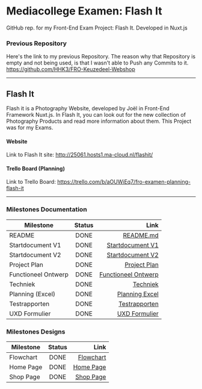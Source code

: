 # Mediacollege Examen: Flash It
GitHub rep. for my Front-End Exam Project: Flash It. Developed in Nuxt.js

### Previous Repository
Here's the link to my previous Repository. The reason why that Repository is empty and not being used, is that I wasn't able to Push any Commits to it.
https://github.com/HHK3/FRO-Keuzedeel-Webshop

---
## Flash It
Flash it is a Photography Website, developed by Joël in Front-End Framework Nuxt.js. In Flash It, you can look out for the new collection of Photography Products and read more information about them. This Project was for my Exams.
  
#### Website
Link to Flash It site: http://25061.hosts1.ma-cloud.nl/flashit/ 

#### Trello Board (Planning)
Link to Trello Board: https://trello.com/b/aOUWiEq7/fro-examen-planning-flash-it


---
### Milestones Documentation 
| Milestone     | Status        | Link  |
| ------------- |:-------------:| -----:|
| README              | DONE | [README.md]   |
| Startdocument V1    | DONE | [Startdocument V1]  |
| Startdocument V2    | DONE | [Startdocument V2]  |
| Project Plan        | DONE | [Project Plan]  |
| Functioneel Ontwerp | DONE | [Functioneel Ontwerp]    |
| Techniek            | DONE | [Techniek]    |
| Planning (Excel)    | DONE | [Planning Excel]   |
| Testrapporten       | DONE | [Testrapporten]    |
| UXD Formulier       | DONE | [UXD Formulier]    |

   [README.md]: <https://github.com/HHK3/mediacollege-examen/blob/master/README.md>
   [Startdocument V1]: <https://github.com/HHK3/mediacollege-examen/blob/master/Documenten/Jo%C3%ABl%20Lakhai%20FRO%20Examen%20Startdocument%20V1.pdf>
   [Startdocument V2]: <https://github.com/HHK3/mediacollege-examen/blob/master/Documenten/Jo%C3%ABl%20Lakhai%20Fro%20Examen%20Startdocument%20V2.pdf>
   [Project Plan]: <https://github.com/HHK3/mediacollege-examen/blob/master/Documenten/Jo%C3%ABl%20Lakhai%20Projectplan%20Flash%20It.pdf>
   [Planning Excel]: <https://github.com/HHK3/mediacollege-examen/blob/master/Documenten/Jo%C3%ABl%20Lakhai%20Planning%20Fro%20Examen.pdf>
   [Functioneel Ontwerp]: <https://github.com/HHK3/mediacollege-examen/blob/master/Documenten/Jo%C3%ABl%20Lakhai%20Functioneel%20Ontwerp%20FRO%20EXAMEN.pdf>
   [Testrapporten]: <https://github.com/HHK3/mediacollege-examen/blob/master/Documenten/Jo%C3%ABl%20Lakhai%20Testrapporten%20Flash%20It.pdf>
   [Techniek]: <https://github.com/HHK3/mediacollege-examen/blob/master/Documenten/Jo%C3%ABl%20Lakhai%20Techniek%20Flash%20It.pdf>
   [UXD Formulier]: <https://docs.google.com/spreadsheets/d/1xY2PAAe5Cfkyol0UnAE56pkTvfM40WEU8kY4wa0bmOc/edit?usp=sharing>
   
### Milestones Designs 
| Milestone     | Status        | Link  |
| ------------- |:-------------:| -----:|
| Flowchart     | DONE | [Flowchart]    |
| Home Page     | DONE | [Home Page]    |
| Shop Page     | DONE | [Shop Page]    |

   [Flowchart]: <https://github.com/HHK3/mediacollege-examen/blob/master/Designs%20%2B%20Flowchart/Jo%C3%ABl%20Lakhai%20Flash%20It%20Flowchart.pdf>
   [Home Page]: <https://github.com/HHK3/mediacollege-examen/blob/master/Designs%20%2B%20Flowchart/Flash%20It%20Home%20Design.psd>
   [Shop Page]: <https://github.com/HHK3/mediacollege-examen/blob/master/Designs%20%2B%20Flowchart/Flash%20It%20Shop%20Design.psd>

